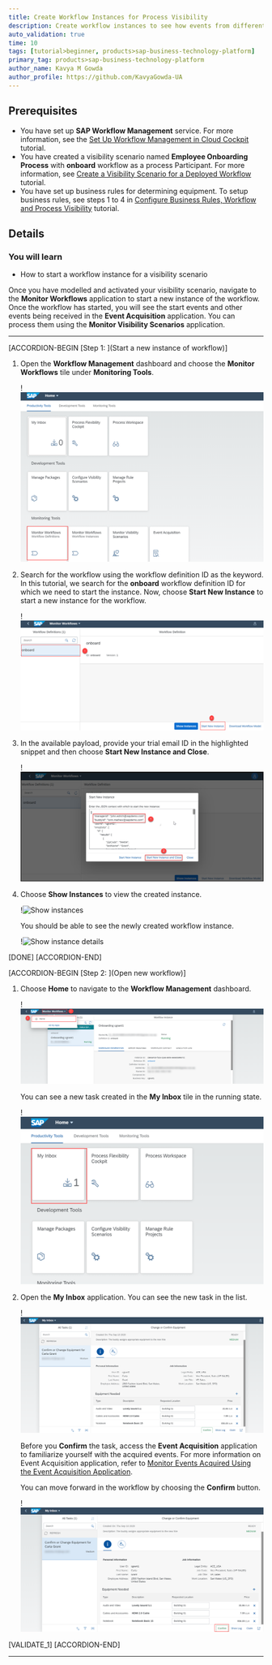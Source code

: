 ```yaml
---
title: Create Workflow Instances for Process Visibility
description: Create workflow instances to see how events from different types of workflow activities combine to provide an overview to analyze the progress and identify inefficiencies in the workflow.
auto_validation: true
time: 10
tags: [tutorial>beginner, products>sap-business-technology-platform]
primary_tag: products>sap-business-technology-platform
author_name: Kavya M Gowda
author_profile: https://github.com/KavyaGowda-UA
---
```

## Prerequisites
 - You have set up **SAP Workflow Management** service. For more information, see the [Set Up Workflow Management in Cloud Cockpit](cp-starter-ibpm-employeeonboarding-1-setup) tutorial.
 - You have created a visibility scenario named **Employee Onboarding Process** with **onboard** workflow as a process Participant. For more information, see [Create a Visibility Scenario for a Deployed Workflow](cp-cf-processvisibility-model-configscenario) tutorial.
 - You have set up business rules for determining equipment. To setup business rules, see steps 1 to 4 in [Configure Business Rules, Workflow and Process Visibility](cp-starter-ibpm-employeeonboarding-2-configure) tutorial.


## Details
### You will learn
  - How to start a workflow instance for a visibility scenario

Once you have modelled and activated your visibility scenario, navigate to the **Monitor Workflows** application to start a new instance of the workflow. Once the workflow has started, you will see the start events and other events being received in the **Event Acquisition** application. You can process them using the **Monitor Visibility Scenarios** application.

---

[ACCORDION-BEGIN [Step 1: ](Start a new instance of workflow)]
1. Open the **Workflow Management** dashboard and choose the **Monitor Workflows** tile under **Monitoring Tools**.

    !![Home screen](FLP.png)

2. Search for the workflow using the workflow definition ID as the keyword. In this tutorial, we search for the **onboard** workflow definition ID for which we need to start the instance. Now, choose **Start New Instance** to start a new instance for the workflow.

    !![New instance creation](Start-New-Instance-03.png)

2. In the available payload, provide your trial email ID in the highlighted snippet and then choose **Start New Instance and Close**.

    !![Payload](payload.png)

3. Choose **Show Instances** to view the created instance.

    !![Show instances](Show-Instance-05.png)

    You should be able to see the newly created workflow instance.

    !![Show instance details](Show-instances-06.png)

[DONE]
[ACCORDION-END]

[ACCORDION-BEGIN [Step 2: ](Open new workflow)]

1. Choose **Home** to navigate to the **Workflow Management** dashboard.

    !![Home](home.png)

    You can see a new task created in the **My Inbox** tile in the running state.

    !![My Inbox](cp-cf-workflowmanagement-runcapex-myinbox.png)

2. Open the **My Inbox** application. You can see the new task in the list.

    !![approve](approve-equipment.png)

    Before you **Confirm** the task, access the **Event Acquisition** application to familiarize yourself with the acquired events. For more information on Event Acquisition application, refer to [Monitor Events Acquired Using the Event Acquisition Application](cp-cf-processvisibility-model-manageevents).

    You can move forward in the workflow by choosing the **Confirm** button.

    !![Approve equipment](approve-equipment2.png)

[VALIDATE_1]
[ACCORDION-END]


---
